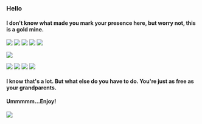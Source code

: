 ### Hello

#### I don't know what made you mark your presence here, but worry not, this is a gold mine.

<a href="https://www.youtube.com/channel/UCEj8t-0-K7yiJmAOA2hdH-A" target="_blank"><img src="https://img.shields.io/badge/Youtube-red?style=for-the-badge&logo=Youtube"></a>
<a href="https://sashbros.itch.io/" target="_blank"><img src="https://img.shields.io/badge/itch.io-pink?style=for-the-badge&logo=itch.io"></a>
<a href="https://twitter.com/sashbros" target="_blank"><img src="https://img.shields.io/badge/twitter-blue?style=for-the-badge&logo=Twitter"></a>
<a href="https://www.reddit.com/user/sashbros" target="_blank"><img src="https://img.shields.io/badge/reddit-black?style=for-the-badge&logo=Reddit"></a>
<a href="https://sashbros.newgrounds.com" target="_blank"><img src="https://img.shields.io/badge/newgrounds-green?style=for-the-badge&logo=appveyor"></a>

<a href="https://sashbros.github.io" target="_blank"><img src="https://img.shields.io/badge/personal website-old-purple?style=for-the-badge&logo=Stack"></a>

<a href="https://dev.to/sashbros" target="_blank"><img src="https://img.shields.io/badge/dev.to-9cf?style=for-the-badge&logo=dev.to"></a>
<a href="https://stackoverflow.com/users/11576516" target="_blank"><img src="https://img.shields.io/badge/stackoverflow-black?style=for-the-badge&logo=Stackoverflow"></a>
<a href="https://instagram.com/sashbros" target="_blank"><img src="https://img.shields.io/badge/Instagram-informational?style=for-the-badge&logo=Instagram" ></a>
<a href="https://www.linkedin.com/in/sarvagna-shukla/" target="_blank"><img src="https://img.shields.io/badge/Linkedin-red?style=for-the-badge&logo=Linkedin" ></a>


#### I know that's a lot. But what else do you have to do. You're just as free as your grandparents.
#### Ummmmm...Enjoy!

[![](http://i3.ytimg.com/vi/nnR4rI_viqU/hqdefault.jpg)](https://www.youtube.com/watch?v=nnR4rI_viqU "")




<!--
**sashbros/sashbros** is a ✨ _special_ ✨ repository because its `README.md` (this file) appears on your GitHub profile.

Here are some ideas to get you started:

- 🔭 I’m currently working on ...
- 🌱 I’m currently learning ...
- 👯 I’m looking to collaborate on ...
- 🤔 I’m looking for help with ...
- 💬 Ask me about ...
- 📫 How to reach me: ...
- 😄 Pronouns: ...
- ⚡ Fun fact: ...
-->
#
